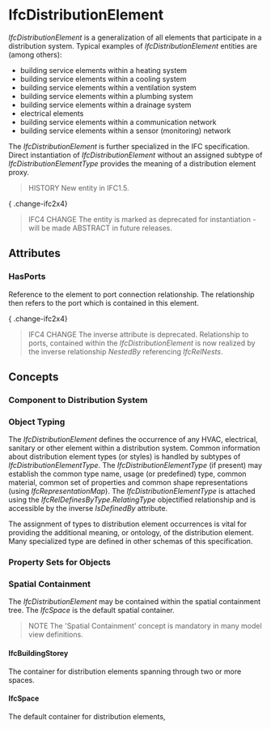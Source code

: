 # IfcDistributionElement

_IfcDistributionElement_ is a generalization of all elements that participate in a distribution system. Typical examples of _IfcDistributionElement_ entities are (among others):

* building service elements within a heating system
* building service elements within a cooling system
* building service elements within a ventilation system
* building service elements within a plumbing system
* building service elements within a drainage system
* electrical elements
* building service elements within a communication network
* building service elements within a sensor (monitoring) network
<!-- end of definition -->
The _IfcDistributionElement_ is further specialized in the IFC specification. Direct instantiation of _IfcDistributionElement_ without an assigned subtype of _IfcDistributionElementType_ provides the meaning of a distribution element proxy.

> HISTORY New entity in IFC1.5.

{ .change-ifc2x4}
> IFC4 CHANGE The entity is marked as deprecated for instantiation - will be made ABSTRACT in future releases.

## Attributes

### HasPorts
Reference to the element to port connection relationship. The relationship then refers to the port which is contained in this element.

{ .change-ifc2x4}
> IFC4 CHANGE The inverse attribute is deprecated. Relationship to ports, contained within the _IfcDistributionElement_ is now realized by the inverse relationship _NestedBy_ referencing _IfcRelNests_.

## Concepts

### Component to Distribution System



### Object Typing

The _IfcDistributionElement_ defines the occurrence of any HVAC, electrical, sanitary or other element within a distribution system. Common information about distribution element types (or styles) is handled by subtypes of _IfcDistributionElementType_. The _IfcDistributionElementType_ (if present) may establish the common type name, usage (or predefined) type, common material, common set of properties and common shape representations (using _IfcRepresentationMap_). The _IfcDistributionElementType_ is attached using the _IfcRelDefinesByType.RelatingType_ objectified relationship and is accessible by the inverse _IsDefinedBy_ attribute.

The assignment of types to distribution element occurrences is vital for providing the additional meaning, or ontology, of the distribution element. Many specialized type are defined in other schemas of this specification.

### Property Sets for Objects



### Spatial Containment

The _IfcDistributionElement_ may be contained within the spatial containment tree. The _IfcSpace_ is the default spatial container.

> NOTE The 'Spatial Containment' concept is mandatory in many model view definitions.

#### IfcBuildingStorey

The container for distribution elements spanning through two or more spaces.

#### IfcSpace

The default container for distribution elements,

